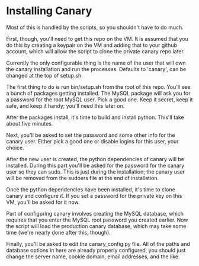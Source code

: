 Installing Canary
=================

Most of this is handled by the scripts, so you shouldn't have to do much.

First, though, you'll need to get this repo on the VM. It is assumed that you
do this by creating a keypair on the VM and adding that to your github account,
which will allow the script to clone the private canary repo later.

Currently the only configurable thing is the name of the user that will own the
canary installation and run the processes. Defaults to 'canary', can be changed
at the top of setup.sh.

The first thing to do is run bin/setup.sh from the root of this repo. You'll see
a bunch of packages getting installed. The MySQL package will ask you for
a password for the root MySQL user. Pick a good one. Keep it secret, keep it
safe, and keep it handy; you'll need this later on.

After the packages install, it's time to build and install python. This'll take
about five minutes.

Next, you'll be asked to set the password and some other info for the canary
user. Either pick a good one or disable logins for this user, your choice.

After the new user is created, the python dependencies of canary will be
installed. During this part you'll be asked for the password for the canary
user so they can sudo. This is just during the installation; the canary user
will be removed from the sudoers file at the end of installation.

Once the python dependencies have been installed, it's time to clone canary
and configure it. If you set a password for the private key on this VM, you'll
be asked for it now.

Part of configuring canary involves creating the MySQL database, which requires
that you enter the MySQL root password you created earlier. Now the script will
load the production canary database, which may take some time (we're nearly
done after this, though).

Finally, you'll be asked to edit the canary_config.py file. All of the paths and
database options in here are already properly configured, you should just change
the server name, cookie domain, email addresses, and the like.
